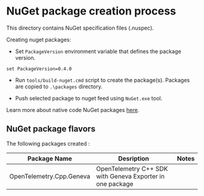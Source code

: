 # NuGet package creation process

This directory contains NuGet specification files (.nuspec).

Creating nuget packages:

- Set `PackageVersion` environment variable that defines the package version.

```console
set PackageVersion=0.4.0
```

- Run `tools/build-nuget.cmd` script to create the package(s). Packages are copied to `.\packages`
directory.

- Push selected package to nuget feed using `NuGet.exe` tool.

Learn more about native code NuGet packages [here](https://docs.microsoft.com/en-us/nuget/guides/native-packages).

## NuGet package flavors

The following packages created :

| Package Name                 | Desription                                                  | Notes |
|------------------------------|-------------------------------------------------------------|-------|
| OpenTelemetry.Cpp.Geneva     | OpenTelemetry C++ SDK with Geneva Exporter in one package   |       |
